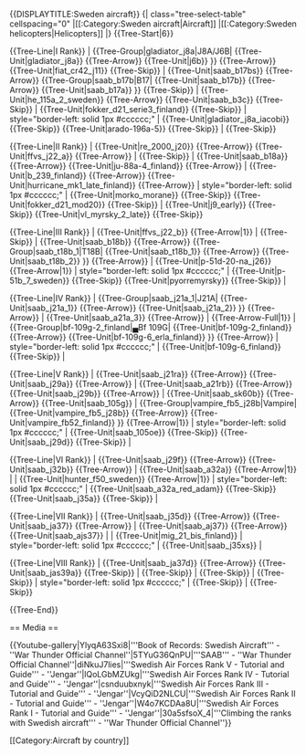 {{DISPLAYTITLE:Sweden aircraft}}
{| class="tree-select-table" cellspacing="0"
|[[:Category:Sweden aircraft|Aircraft]]
|[[:Category:Sweden helicopters|Helicopters]]
|}
{{Tree-Start|6}}

{{Tree-Line|I Rank}}
|
{{Tree-Group|gladiator_j8a|J8A/J6B|
  {{Tree-Unit|gladiator_j8a}}
{{Tree-Arrow}}
{{Tree-Unit|j6b}}
}}
{{Tree-Arrow}}
{{Tree-Unit|fiat_cr42_j11}}
{{Tree-Skip}}
|
{{Tree-Unit|saab_b17bs}}
{{Tree-Arrow}}
{{Tree-Group|saab_b17b|B17|
  {{Tree-Unit|saab_b17b}}
{{Tree-Arrow}}
{{Tree-Unit|saab_b17a}}
}}
{{Tree-Skip}}
|
{{Tree-Unit|he_115a_2_sweden}}
{{Tree-Arrow}}
{{Tree-Unit|saab_b3c}}
{{Tree-Skip}}
|
{{Tree-Unit|fokker_d21_serie3_finland}}
{{Tree-Skip}}
| style="border-left: solid 1px #cccccc;" |
{{Tree-Unit|gladiator_j8a_iacobi}}
{{Tree-Skip}}
{{Tree-Unit|arado-196a-5}}
{{Tree-Skip}}
|
{{Tree-Skip}}

{{Tree-Line|II Rank}}
|
{{Tree-Unit|re_2000_j20}}
{{Tree-Arrow}}
{{Tree-Unit|ffvs_j22_a}}
{{Tree-Arrow}}
|
{{Tree-Skip}}
|
{{Tree-Unit|saab_b18a}}
{{Tree-Arrow}}
{{Tree-Unit|ju-88a-4_finland}}
{{Tree-Arrow}}
|
{{Tree-Unit|b_239_finland}}
{{Tree-Arrow}}
{{Tree-Unit|hurricane_mk1_late_finland}}
{{Tree-Arrow}}
| style="border-left: solid 1px #cccccc;" |
{{Tree-Unit|morko_morane}}
{{Tree-Skip}}
{{Tree-Unit|fokker_d21_mod20}}
{{Tree-Skip}}
|
{{Tree-Unit|j9_early}}
{{Tree-Skip}}
{{Tree-Unit|vl_myrsky_2_late}}
{{Tree-Skip}}

{{Tree-Line|III Rank}}
|
{{Tree-Unit|ffvs_j22_b}}
{{Tree-Arrow|1}}
|
{{Tree-Skip}}
|
{{Tree-Unit|saab_b18b}}
{{Tree-Arrow}}
{{Tree-Group|saab_t18b_1|T18B|
  {{Tree-Unit|saab_t18b_1}}
{{Tree-Arrow}}
{{Tree-Unit|saab_t18b_2}}
}}
{{Tree-Arrow}}
|
{{Tree-Unit|p-51d-20-na_j26}}
{{Tree-Arrow|1}}
| style="border-left: solid 1px #cccccc;" |
{{Tree-Unit|p-51b_7_sweden}}
{{Tree-Skip}}
{{Tree-Unit|pyorremyrsky}}
{{Tree-Skip}}
|

{{Tree-Line|IV Rank}}
|
{{Tree-Group|saab_j21a_1|J21A|
  {{Tree-Unit|saab_j21a_1}}
{{Tree-Arrow}}
{{Tree-Unit|saab_j21a_2}}
}}
{{Tree-Arrow}}
|
{{Tree-Unit|saab_a21a_3}}
{{Tree-Arrow}}
|
{{Tree-Arrow-Full|1}}
|
{{Tree-Group|bf-109g-2_finland|▄Bf 109G|
  {{Tree-Unit|bf-109g-2_finland}}
{{Tree-Arrow}}
{{Tree-Unit|bf-109g-6_erla_finland}}
}}
{{Tree-Arrow}}
| style="border-left: solid 1px #cccccc;" |
{{Tree-Unit|bf-109g-6_finland}}
{{Tree-Skip}}
|

{{Tree-Line|V Rank}}
|
{{Tree-Unit|saab_j21ra}}
{{Tree-Arrow}}
{{Tree-Unit|saab_j29a}}
{{Tree-Arrow}}
|
{{Tree-Unit|saab_a21rb}}
{{Tree-Arrow}}
{{Tree-Unit|saab_j29b}}
{{Tree-Arrow}}
|
{{Tree-Unit|saab_sk60b}}
{{Tree-Arrow}}
{{Tree-Unit|saab_105g}}
|
{{Tree-Group|vampire_fb5_j28b|Vampire|
  {{Tree-Unit|vampire_fb5_j28b}}
{{Tree-Arrow}}
{{Tree-Unit|vampire_fb52_finland}}
}}
{{Tree-Arrow|1}}
| style="border-left: solid 1px #cccccc;" |
{{Tree-Unit|saab_105oe}}
{{Tree-Skip}}
{{Tree-Unit|saab_j29d}}
{{Tree-Skip}}
|

{{Tree-Line|VI Rank}}
|
{{Tree-Unit|saab_j29f}}
{{Tree-Arrow}}
{{Tree-Unit|saab_j32b}}
{{Tree-Arrow}}
|
{{Tree-Unit|saab_a32a}}
{{Tree-Arrow|1}}
|
|
{{Tree-Unit|hunter_f50_sweden}}
{{Tree-Arrow|1}}
| style="border-left: solid 1px #cccccc;" |
{{Tree-Unit|saab_a32a_red_adam}}
{{Tree-Skip}}
{{Tree-Unit|saab_j35a}}
{{Tree-Skip}}
|

{{Tree-Line|VII Rank}}
|
{{Tree-Unit|saab_j35d}}
{{Tree-Arrow}}
{{Tree-Unit|saab_ja37}}
{{Tree-Arrow}}
|
{{Tree-Unit|saab_aj37}}
{{Tree-Arrow}}
{{Tree-Unit|saab_ajs37}}
|
|
{{Tree-Unit|mig_21_bis_finland}}
| style="border-left: solid 1px #cccccc;" |
{{Tree-Unit|saab_j35xs}}
|

{{Tree-Line|VIII Rank}}
|
{{Tree-Unit|saab_ja37d}}
{{Tree-Arrow}}
{{Tree-Unit|saab_jas39a}}
{{Tree-Skip}}
|
{{Tree-Skip}}
|
{{Tree-Skip}}
|
{{Tree-Skip}}
| style="border-left: solid 1px #cccccc;" |
{{Tree-Skip}}
|
{{Tree-Skip}}

{{Tree-End}}

== Media ==

<!-- ''Excellent additions to the article would be video guides, screenshots from the game, and photos.'' -->

{{Youtube-gallery|YlyqA63Sxi8|'''Book of Records: Swedish Aircraft''' - ''War Thunder Official Channel''|5TYuG36QnPU|'''SAAB''' - ''War Thunder Official Channel''|diNkuJ7lies|'''Swedish Air Forces Rank V - Tutorial and Guide''' - ''Jengar''|lQoLGbMZUkg|'''Swedish Air Forces Rank IV - Tutorial and Guide''' - ''Jengar''|csnduubxnyk|'''Swedish Air Forces Rank III - Tutorial and Guide''' - ''Jengar''|VcyQiD2NLCU|'''Swedish Air Forces Rank II - Tutorial and Guide''' - ''Jengar''|W4o7KCDAa8U|'''Swedish Air Forces Rank I - Tutorial and Guide''' - ''Jengar''|30a5sfsoX_4|'''Climbing the ranks with Swedish aircraft''' - ''War Thunder Official Channel''}}

[[Category:Aircraft by country]]
